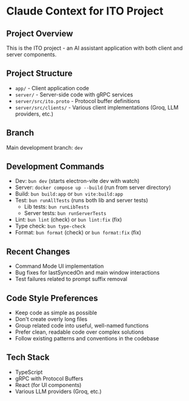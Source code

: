 # Claude Context for ITO Project

## Project Overview

This is the ITO project - an AI assistant application with both client and server components.

## Project Structure

- `app/` - Client application code
- `server/` - Server-side code with gRPC services
- `server/src/ito.proto` - Protocol buffer definitions
- `server/src/clients/` - Various client implementations (Groq, LLM providers, etc.)

## Branch

Main development branch: `dev`

## Development Commands

- Dev: `bun dev` (starts electron-vite dev with watch)
- Server: `docker compose up --build` (run from server directory)
- Build: `bun build:app` or `bun vite:build:app`
- Test: `bun runAllTests` (runs both lib and server tests)
  - Lib tests: `bun runLibTests`
  - Server tests: `bun runServerTests`
- Lint: `bun lint` (check) or `bun lint:fix` (fix)
- Type check: `bun type-check`
- Format: `bun format` (check) or `bun format:fix` (fix)

## Recent Changes

- Command Mode UI implementation
- Bug fixes for lastSyncedOn and main window interactions
- Test failures related to prompt suffix removal

## Code Style Preferences

- Keep code as simple as possible
- Don't create overly long files
- Group related code into useful, well-named functions
- Prefer clean, readable code over complex solutions
- Follow existing patterns and conventions in the codebase

## Tech Stack

- TypeScript
- gRPC with Protocol Buffers
- React (for UI components)
- Various LLM providers (Groq, etc.)
